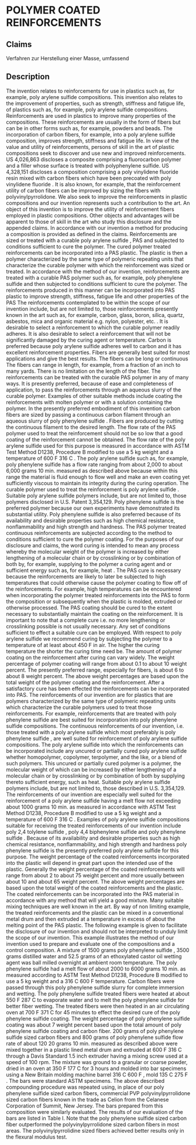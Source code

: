 # POLYMER COATED REINFORCEMENTS

## Claims
Verfahren zur Herstellung einer Masse, umfassend

## Description
The invention relates to reinforcements for use in plastics such as, for example, poly arylene sulfide compositions. This invention also relates to the improvement of properties, such as strength, stiffness and fatigue life, of plastics such as, for example, poly arylene sulfide compositions. Reinforcements are used in plastics to improve many properties of the compositions. These reinforcements are usually in the form of fibers but can be in other forms such as, for example, powders and beads. The incorporation of carbon fibers, for example, into a poly arylene sulfide composition, improves strength, stiffness and fatigue life. In view of the value and utility of reinforcements, persons of skill in the art of plastic compositions seek to discover and use new and improved reinforcements. US 4,026,863 discloses a composite comprising a fluorocarbon polymer and a filler whose surface is treated with polyphenylene sulfide. US 4,328,151 discloses a composition comprising a poly vinylidene fluoride resin mixed with carbon fibers which have been precoated with poly vinylidene fluoride . It is also known, for example, that the reinforcement utility of carbon fibers can be improved by sizing the fibers with polyvinylpyrrolidone. We also seek to improve the reinforcements in plastic compositions and our invention represents such a contribution to the art. An object of this invention is to improve the utility of reinforcement fibers employed in plastic compositions. Other objects and advantages will be apparent to those of skill in the art who study this disclosure and the appended claims. In accordance with our invention a method for producing a composition is provided as defined in the claims. Reinforcements are sized or treated with a curable poly arylene sulfide , PAS and subjected to conditions sufficient to cure the polymer. The cured polymer treated reinforcements can be incorporated into a PAS plastic. The plastic is then a polymer characterized by the same type of polymeric repeating units that characterize the curable polymer with which the reinforcement was sized or treated. In accordance with the method of our invention, reinforcements are treated with a curable PAS polymer such as, for example, poly phenylene sulfide and then subjected to conditions sufficient to cure the polymer. The reinforcements produced in this manner can be incorporated into PAS plastic to improve strength, stiffness, fatigue life and other properties of the PAS The reinforcements contemplated to be within the scope of our invention include, but are not limited to, those reinforcements presently known in the art such as, for example, carbon, glass, boron, silica, quartz, asbestos, mica and organic material e.g. nylon, polyester, etc. . It is desirable to select a reinforcement to which the curable polymer readily adheres. It is also desirable to select a reinforcement that will not be significantly damaged by the curing agent or temperature. Carbon is preferred because poly arylene sulfide adheres well to carbon and it has excellent reinforcement properties. Fibers are generally best suited for most applications and give the best results. The fibers can be long or continuous The fibers can range in length, for example, from a fraction of an inch to many yards. There is no limitation on the length of the fiber. The reinforcements can be treated with the curable PAS polymer in any of many ways. It is presently preferred, because of ease and completeness of application, to pass the reinforcements through an aqueous slurry of the curable polymer. Examples of other suitable methods include coating the reinforcements with molten polymer or with a solution containing the polymer. In the presently preferred embodiment of this invention carbon fibers are sized by passing a continuous carbon filament through an aqueous slurry of poly phenylene sulfide . Fibers are produced by cutting the continuous filament to the desired length. The flow rate of the PAS polymer used to treat the reinforcement should not be so low that a good coating of the reinforcement cannot be obtained. The flow rate of the poly arylene sulfide used for this purpose is measured in accordance with ASTM Test Method D1238, Procedure B modified to use a 5 kg weight and a temperature of 600 F 316 C . The poly arylene sulfide such as, for example, poly phenylene sulfide has a flow rate ranging from about 2,000 to about 6,000 grams 10 min. measured as described above because within this range the material is fluid enough to flow well and make an even coating yet sufficiently viscous to maintain its integrity during the curing operation. The curable polymer used to treat the reinforcement is poly arylene sulfide . Suitable poly arylene sulfide polymers include, but are not limited to, those polymers disclosed in U.S. Patent 3,354,129. Poly phenylene sulfide is the preferred polymer because our own experiments have demonstrated its substantial utility. Poly phenylene sulfide is also preferred because of its availability and desirable properties such as high chemical resistance, nonflammability and high strength and hardness. The PAS polymer treated continuous reinforcements are subjected according to the method to conditions sufficient to cure the polymer coating. For the purposes of our disclosure and claims, the word curing is intended to mean any process whereby the molecular weight of the polymer is increased by either lengthening of a molecular chain or by crosslinking or by combination of both by, for example, supplying to the polymer a curing agent and or sufficient energy such as, for example, heat . The PAS cure is necessary because the reinforcements are likely to later be subjected to high temperatures that could otherwise cause the polymer coating to flow off of the reinforcements. For example, high temperatures can be encountered when incorporating the polymer treated reinforcements into the PAS to form the composition or subsequently when the plastic is molded, extruded or otherwise processed. The PAS coating should be cured to the extent necessary to substantially maintain the coating on the reinforcement. It is important to note that a complete cure i.e. no more lengthening or crosslinking possible is not usually necessary. Any set of conditions sufficient to effect a suitable cure can be employed. With respect to poly arylene sulfide we recommend curing by subjecting the polymer to a temperature of at least about 450 F in air. The higher the curing temperature the shorter the curing time need be. The amount of polymer coating on the reinforcement after curing can vary widely. The weight percentage of polymer coating will range from about 0.1 to about 10 weight percent. The presently preferred range, especially for fibers, is about 6 to about 8 weight percent. The above weight percentages are based upon the total weight of the polymer coating and the reinforcement. After a satisfactory cure has been effected the reinforcements can be incorporated into PAS. The reinforcements of our invention are for plastics that are polymers characterized by the same type of polymeric repeating units which characterize the curable polymers used to treat those reinforcements. For example, reinforcements that are treated with poly phenylene sulfide are best suited for incorporation into poly phenylene sulfide compositions. The continuous reinforcements of our invention, i.e. those treated with a poly arylene sulfide which most preferably is poly phenylene sulfide , are well suited for reinforcement of poly arylene sulfide compositions. The poly arylene sulfide into which the reinforcements can be incorporated include any uncured or partially cured poly arylene sulfide whether homopolymer, copolymer, terpolymer, and the like, or a blend of such polymers. This uncured or partially cured polymer is a polymer, the molecular weight of which can be increased by either lengthening of a molecular chain or by crosslinking or by combination of both by supplying thereto sufficient energy, such as heat. Suitable poly arylene sulfide polymers include, but are not limited to, those described in U.S. 3,354,129. The reinforcements of our invention are especially well suited for the reinforcement of a poly arylene sulfide having a melt flow not exceeding about 1000 grams 10 min. as measured in accordance with ASTM Test Method D1238, Procedure B modified to use a 5 kg weight and a temperature of 600 F 316 C . Examples of poly arylene sulfide compositions suitable for receiving the treated reinforcements of our invention include poly 2,4 tolylene sulfide , poly 4,4 biphenylene sulfide and poly phenylene sulfide . Because of its availability and desirable properties such as high chemical resistance, nonflammability, and high strength and hardness poly phenylene sulfide is the presently preferred poly arylene sulfide for this purpose. The weight percentage of the coated reinforcements incorporated into the plastic will depend in great part upon the intended use of the plastic. Generally the weight percentage of the coated reinforcements will range from about 2 to about 75 weight percent and more usually between about 10 and about 65 weight percent. The above weight percentages are based upon the total weight of the coated reinforcements and the plastic. The coated reinforcements can be incorporated into the PAS material in accordance with any method that will yield a good mixture. Many suitable mixing techniques are well known in the art. By way of non limiting example, the treated reinforcements and the plastic can be mixed in a conventional metal drum and then extruded at a temperature in excess of about the melting point of the PAS plastic. The following example is given to facilitate the disclosure of our invention and should not be interpreted to unduly limit the scope of our invention. This example illustrates the method of our invention used to prepare and evaluate one of the compositions and a control composition. A mixture of 1500 grams poly phenylene sulfide , 3500 grams distilled water and 52.5 grams of an ethoxylated castor oil wetting agent was ball milled overnight at ambient room temperature. The poly phenylene sulfide had a melt flow of about 2000 to 6000 grams 10 min. as measured according to ASTM Test Method D1238, Procedure B modified to use a 5 kg weight and a 316 C 600 F temperature. Carbon fibers were passed through this poly phenylene sulfide slurry for complete immersion and wetting. The poly phenylene sulfide treated fibers were heated at about 550 F 287 C to evaporate water and to melt the poly phenylene sulfide for better fiber wetting. The treated fibers were then heated in an air circulating oven at 700 F 371 C for 45 minutes to effect the desired cure of the poly phenylene sulfide coating. The weight percentage of poly phenylene sulfide coating was about 7 weight percent based upon the total amount of poly phenylene sulfide coating and carbon fiber. 200 grams of poly phenylene sulfide sized carbon fibers and 800 grams of poly phenylene sulfide flow rate of about 120 20 grams 10 min. measured as described above were mixed together in a plastic lined metal drum and extruded at 600 F 316 C through a Davis Standard 1.5 inch extruder having a mixing screw used at a speed of 100 rpm. The mixture was ground to a granular or coarse powder, dried in an oven at 350 F 177 C for 3 hours and molded into bar specimens using a New Britain molding machine barrel 316 C 600 F , mold 135 C 275 F . The bars were standard ASTM specimens. The above described compounding procedure was repeated using, in place of our poly phenylene sulfide sized carbon fibers, commercial PVP polyvinylpyrrolidone sized carbon fibers known in the trade as Celion from the Celanese Corporation of Summit, New Jersey. The bars prepared from this composition were similarly evaluated. The results of our evaluation of the bars are listed in Table I. Note that the poly phenylene sulfide sized carbon fiber outperformed the polyvinylpyrrolidone sized carbon fibers in most areas. The polyvinylpyrrolidine sized fibers achieved better results only in the flexural modulus test.